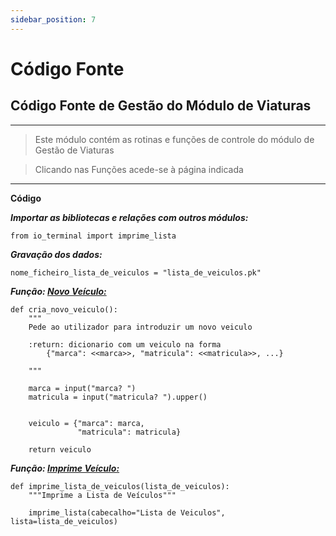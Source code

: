 ```yaml
---
sidebar_position: 7
---
```


# Código Fonte

## Código Fonte de Gestão do Módulo de Viaturas

---
> Este módulo contém as rotinas e funções de controle do módulo de Gestão de Viaturas

> Clicando nas Funções acede-se à página indicada
---

**Código**

***Importar as bibliotecas e relações com outros módulos:***
```
from io_terminal import imprime_lista
```
***Gravação dos dados:***
```
nome_ficheiro_lista_de_veiculos = "lista_de_veiculos.pk"
```
***Função: [Novo Veículo:](/docs/veiculos/veiculo_novo)***
```
def cria_novo_veiculo():
    """
    Pede ao utilizador para introduzir um novo veiculo

    :return: dicionario com um veiculo na forma
        {"marca": <<marca>>, "matricula": <<matricula>>, ...}

    """

    marca = input("marca? ")
    matricula = input("matricula? ").upper()


    veiculo = {"marca": marca,
               "matricula": matricula}

    return veiculo
```

***Função: [Imprime Veículo:](/docs/veiculo/veiculos_imprime)***
```
def imprime_lista_de_veiculos(lista_de_veiculos):
    """Imprime a Lista de Veículos"""

    imprime_lista(cabecalho="Lista de Veiculos", lista=lista_de_veiculos)
```
